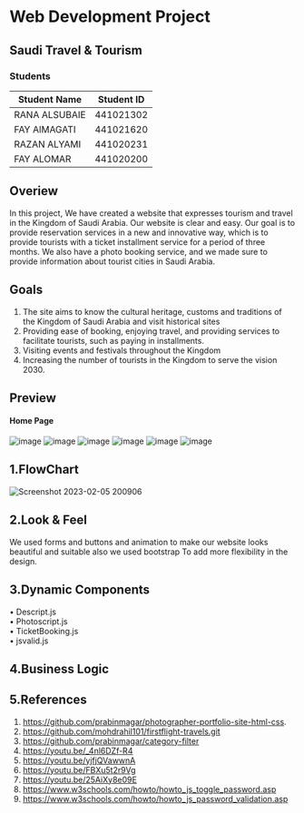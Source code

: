 # Web Development Project

##  Saudi Travel & Tourism
### Students
Student Name  | Student ID
------------- | -------------
RANA ALSUBAIE | 441021302
FAY AlMAGATI | 441021620
RAZAN ALYAMI | 441020231
FAY ALOMAR   | 441020200

## Overiew
In this project, We have created a website that expresses tourism and travel in the Kingdom of Saudi Arabia. Our website is clear and easy. Our goal is to provide reservation services in a new and innovative way, which is to provide tourists with a ticket installment service for a period of three months. We also have a photo booking service, and  we made sure to provide information about tourist cities in Saudi Arabia.
## Goals
1.	The site aims to know the cultural heritage, customs and traditions of the Kingdom of Saudi Arabia and visit historical sites
2.	 Providing ease of booking, enjoying travel, and providing services to facilitate tourists, such as paying in installments.
3.	Visiting events and festivals throughout the Kingdom
4.	Increasing the number of tourists in the Kingdom to serve the vision 2030.

## Preview

#### Home Page
![image](https://user-images.githubusercontent.com/114013450/218224764-35038ee3-02ee-4604-9484-ee54ff5cfad7.png)
![image](https://user-images.githubusercontent.com/114013450/218224992-67f010c4-546b-4e7b-acaa-771208fed734.png)
![image](https://user-images.githubusercontent.com/114013450/218225068-a62f1ffe-0d57-4a53-8710-6b863aab198e.png)
![image](https://user-images.githubusercontent.com/114013450/218225125-215a6412-ae6d-4f5e-aca0-f48b8c3961af.png)
![image](https://user-images.githubusercontent.com/114013450/218225182-00314134-966c-4937-b817-2f25a7f6ef8f.png)
![image](https://user-images.githubusercontent.com/114013450/218225216-c26f5107-921f-4d82-92d7-afda48423865.png)


## 1.FlowChart
![Screenshot 2023-02-05 200906](https://user-images.githubusercontent.com/104152519/216833720-b87933e9-c21b-4fd4-aa28-60745e4a2645.jpg)

## 2.Look & Feel
We used forms and buttons and animation to make our website looks beautiful and suitable also we used bootstrap To add more flexibility in the design.

## 3.Dynamic Components

•	Descript.js <br>
•	Photoscript.js <br>
•	TicketBooking.js <br>
•	jsvalid.js  <br>


## 4.Business Logic

## 5.References
1.	https://github.com/prabinmagar/photographer-portfolio-site-html-css.
2.	https://github.com/mohdrahil101/firstflight-travels.git
3.	https://github.com/prabinmagar/category-filter
4.	https://youtu.be/_4nl6DZf-R4
5.	https://youtu.be/yjfjQVawwnA
6.	https://youtu.be/FBXu5t2r9Vg
7.	https://youtu.be/25AiXy8e09E
8.	https://www.w3schools.com/howto/howto_js_toggle_password.asp
9.	https://www.w3schools.com/howto/howto_js_password_validation.asp


